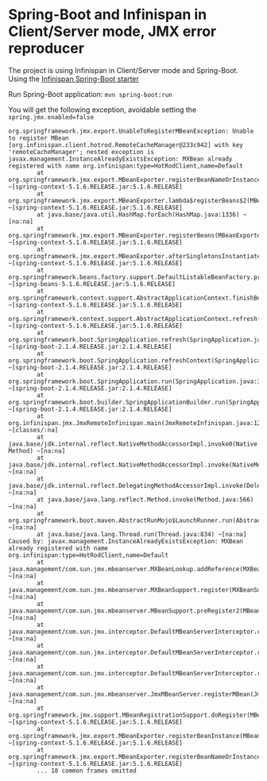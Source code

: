 # Spring-Boot and Infinispan in Client/Server mode, JMX error reproducer

The project is using Infinispan in Client/Server mode and Spring-Boot.
Using the [Infinispan Spring-Boot starter](https://github.com/infinispan/infinispan-spring-boot/)

Run Spring-Boot application: 
```mvn spring-boot:run```

You will get the following exception, avoidable setting the ```spring.jmx.enabled=false```

```
org.springframework.jmx.export.UnableToRegisterMBeanException: Unable to register MBean [org.infinispan.client.hotrod.RemoteCacheManager@233c942] with key 'remoteCacheManager'; nested exception is javax.management.InstanceAlreadyExistsException: MXBean already registered with name org.infinispan:type=HotRodClient,name=Default
        at org.springframework.jmx.export.MBeanExporter.registerBeanNameOrInstance(MBeanExporter.java:625) ~[spring-context-5.1.6.RELEASE.jar:5.1.6.RELEASE]
        at org.springframework.jmx.export.MBeanExporter.lambda$registerBeans$2(MBeanExporter.java:551) ~[spring-context-5.1.6.RELEASE.jar:5.1.6.RELEASE]
        at java.base/java.util.HashMap.forEach(HashMap.java:1336) ~[na:na]
        at org.springframework.jmx.export.MBeanExporter.registerBeans(MBeanExporter.java:551) ~[spring-context-5.1.6.RELEASE.jar:5.1.6.RELEASE]
        at org.springframework.jmx.export.MBeanExporter.afterSingletonsInstantiated(MBeanExporter.java:434) ~[spring-context-5.1.6.RELEASE.jar:5.1.6.RELEASE]
        at org.springframework.beans.factory.support.DefaultListableBeanFactory.preInstantiateSingletons(DefaultListableBeanFactory.java:866) ~[spring-beans-5.1.6.RELEASE.jar:5.1.6.RELEASE]
        at org.springframework.context.support.AbstractApplicationContext.finishBeanFactoryInitialization(AbstractApplicationContext.java:877) ~[spring-context-5.1.6.RELEASE.jar:5.1.6.RELEASE]
        at org.springframework.context.support.AbstractApplicationContext.refresh(AbstractApplicationContext.java:549) ~[spring-context-5.1.6.RELEASE.jar:5.1.6.RELEASE]
        at org.springframework.boot.SpringApplication.refresh(SpringApplication.java:775) ~[spring-boot-2.1.4.RELEASE.jar:2.1.4.RELEASE]
        at org.springframework.boot.SpringApplication.refreshContext(SpringApplication.java:397) ~[spring-boot-2.1.4.RELEASE.jar:2.1.4.RELEASE]
        at org.springframework.boot.SpringApplication.run(SpringApplication.java:316) ~[spring-boot-2.1.4.RELEASE.jar:2.1.4.RELEASE]
        at org.springframework.boot.builder.SpringApplicationBuilder.run(SpringApplicationBuilder.java:139) ~[spring-boot-2.1.4.RELEASE.jar:2.1.4.RELEASE]
        at org.infinispan.jmx.JmxRemoteInfinispan.main(JmxRemoteInfinispan.java:12) ~[classes/:na]
        at java.base/jdk.internal.reflect.NativeMethodAccessorImpl.invoke0(Native Method) ~[na:na]
        at java.base/jdk.internal.reflect.NativeMethodAccessorImpl.invoke(NativeMethodAccessorImpl.java:62) ~[na:na]
        at java.base/jdk.internal.reflect.DelegatingMethodAccessorImpl.invoke(DelegatingMethodAccessorImpl.java:43) ~[na:na]
        at java.base/java.lang.reflect.Method.invoke(Method.java:566) ~[na:na]
        at org.springframework.boot.maven.AbstractRunMojo$LaunchRunner.run(AbstractRunMojo.java:558) ~[na:na]
        at java.base/java.lang.Thread.run(Thread.java:834) ~[na:na]
Caused by: javax.management.InstanceAlreadyExistsException: MXBean already registered with name org.infinispan:type=HotRodClient,name=Default
        at java.management/com.sun.jmx.mbeanserver.MXBeanLookup.addReference(MXBeanLookup.java:151) ~[na:na]
        at java.management/com.sun.jmx.mbeanserver.MXBeanSupport.register(MXBeanSupport.java:160) ~[na:na]
        at java.management/com.sun.jmx.mbeanserver.MBeanSupport.preRegister2(MBeanSupport.java:173) ~[na:na]
        at java.management/com.sun.jmx.interceptor.DefaultMBeanServerInterceptor.registerDynamicMBean(DefaultMBeanServerInterceptor.java:919) ~[na:na]
        at java.management/com.sun.jmx.interceptor.DefaultMBeanServerInterceptor.registerObject(DefaultMBeanServerInterceptor.java:890) ~[na:na]
        at java.management/com.sun.jmx.interceptor.DefaultMBeanServerInterceptor.registerMBean(DefaultMBeanServerInterceptor.java:320) ~[na:na]
        at java.management/com.sun.jmx.mbeanserver.JmxMBeanServer.registerMBean(JmxMBeanServer.java:522) ~[na:na]
        at org.springframework.jmx.support.MBeanRegistrationSupport.doRegister(MBeanRegistrationSupport.java:137) ~[spring-context-5.1.6.RELEASE.jar:5.1.6.RELEASE]
        at org.springframework.jmx.export.MBeanExporter.registerBeanInstance(MBeanExporter.java:671) ~[spring-context-5.1.6.RELEASE.jar:5.1.6.RELEASE]
        at org.springframework.jmx.export.MBeanExporter.registerBeanNameOrInstance(MBeanExporter.java:615) ~[spring-context-5.1.6.RELEASE.jar:5.1.6.RELEASE]
        ... 18 common frames omitted


```
